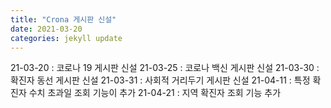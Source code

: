 ```yaml
---
title: "Crona 게시판 신설"
date: 2021-03-20
categories: jekyll update
---
```


21-03-20 : 코로나 19 게시판 신설
21-03-25 : 코로나 백신 게시판 신설
21-03-30 : 확진자 동선 게시판 신설
21-03-31 : 사회적 거리두기 게시판 신설
21-04-11 : 특정 확진자 수치 초과일 조회 기능이 추가
21-04-21 : 지역 확진자 조회 기능 추가
